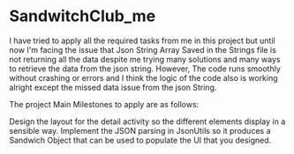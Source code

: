 # SandwitchClub_me
I have tried to apply all the required tasks from me in this project but until now I'm facing the issue that Json String Array Saved in the Strings file is not returning all the data despite me trying many solutions and many ways to retrieve the data from the json string. However, The code runs smoothly without crashing or errors and I think the logic of the code also is working alright except the missed data issue from the json String.

The project Main Milestones to apply are as follows:

Design the layout for the detail activity so the different elements display in a sensible way. Implement the JSON parsing in JsonUtils so it produces a Sandwich Object that can be used to populate the UI that you designed.
